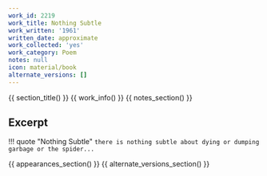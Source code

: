 ```yaml
---
work_id: 2219
work_title: Nothing Subtle
work_written: '1961'
written_date: approximate
work_collected: 'yes'
work_category: Poem
notes: null
icon: material/book
alternate_versions: []
---
```


{{ section_title() }}
{{ work_info() }}
{{ notes_section() }}
## Excerpt
!!! quote "Nothing Subtle"
    ```
    there is nothing subtle about
    dying or
    dumping garbage or the
    spider...
    ```

{{ appearances_section() }}
{{ alternate_versions_section() }}